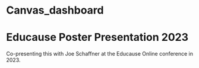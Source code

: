 # Canvas_dashboard
# Educause Poster Presentation 2023

Co-presenting this with Joe Schaffner at the Educause Online conference in 2023. 

